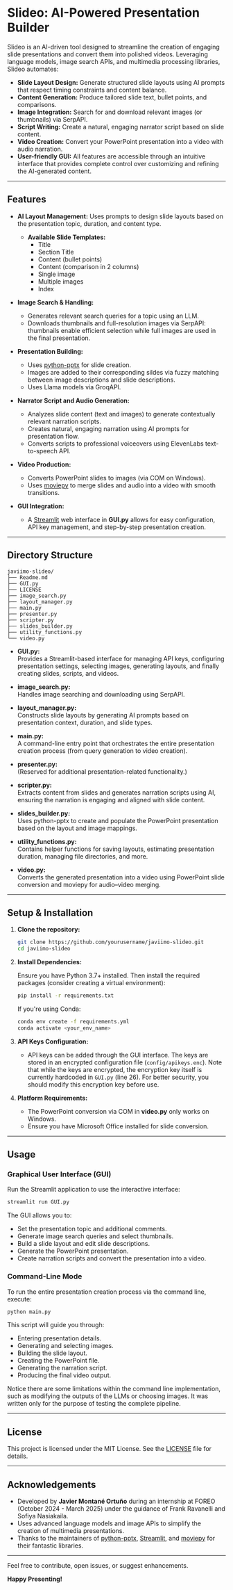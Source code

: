 # Slideo: AI-Powered Presentation Builder

Slideo is an AI-driven tool designed to streamline the creation of engaging slide presentations and convert them into polished videos. Leveraging language models, image search APIs, and multimedia processing libraries, Slideo automates:
- **Slide Layout Design:** Generate structured slide layouts using AI prompts that respect timing constraints and content balance.
- **Content Generation:** Produce tailored slide text, bullet points, and comparisons.
- **Image Integration:** Search for and download relevant images (or thumbnails) via SerpAPI.
- **Script Writing:** Create a natural, engaging narrator script based on slide content.
- **Video Creation:** Convert your PowerPoint presentation into a video with audio narration.
- **User-friendly GUI:** All features are accessible through an intuitive interface that provides complete control over customizing and refining the AI-generated content.

---

## Features

- **AI Layout Management:** Uses prompts to design slide layouts based on the presentation topic, duration, and content type.  
  - **Available Slide Templates:**  
    - Title  
    - Section Title  
    - Content (bullet points)  
    - Content (comparison in 2 columns)  
    - Single image  
    - Multiple images  
    - Index  

- **Image Search & Handling:**  
  - Generates relevant search queries for a topic using an LLM.
  - Downloads thumbnails and full-resolution images via SerpAPI: thumbnails enable efficient selection while full images are used in the final presentation.

- **Presentation Building:**  
  - Uses [python-pptx](https://python-pptx.readthedocs.io/) for slide creation.
  - Images are added to their corresponding sildes via fuzzy matching between image descriptions and slide descriptions.
  - Uses Llama models via GroqAPI.
  
- **Narrator Script and Audio Generation:**  
  - Analyzes slide content (text and images) to generate contextually relevant narration scripts.
  - Creates natural, engaging narration using AI prompts for presentation flow.
  - Converts scripts to professional voiceovers using ElevenLabs text-to-speech API.

- **Video Production:**  
  - Converts PowerPoint slides to images (via COM on Windows).
  - Uses [moviepy](https://zulko.github.io/moviepy/) to merge slides and audio into a video with smooth transitions.

- **GUI Integration:**  
  - A [Streamlit](https://streamlit.io/) web interface in **GUI.py** allows for easy configuration, API key management, and step-by-step presentation creation.

---

## Directory Structure

```plaintext
javiimo-slideo/
├── Readme.md
├── GUI.py
├── LICENSE
├── image_search.py
├── layout_manager.py
├── main.py
├── presenter.py
├── scripter.py
├── slides_builder.py
├── utility_functions.py
└── video.py
```

- **GUI.py:**  
  Provides a Streamlit-based interface for managing API keys, configuring presentation settings, selecting images, generating layouts, and finally creating slides, scripts, and videos.

- **image_search.py:**  
  Handles image searching and downloading using SerpAPI.

- **layout_manager.py:**  
  Constructs slide layouts by generating AI prompts based on presentation context, duration, and slide types.

- **main.py:**  
  A command-line entry point that orchestrates the entire presentation creation process (from query generation to video creation).

- **presenter.py:**  
  (Reserved for additional presentation-related functionality.)

- **scripter.py:**  
  Extracts content from slides and generates narration scripts using AI, ensuring the narration is engaging and aligned with slide content.

- **slides_builder.py:**  
  Uses python-pptx to create and populate the PowerPoint presentation based on the layout and image mappings.

- **utility_functions.py:**  
  Contains helper functions for saving layouts, estimating presentation duration, managing file directories, and more.

- **video.py:**  
  Converts the generated presentation into a video using PowerPoint slide conversion and moviepy for audio–video merging.

---

## Setup & Installation

1. **Clone the repository:**

   ```bash
   git clone https://github.com/yourusername/javiimo-slideo.git
   cd javiimo-slideo
   ```

2. **Install Dependencies:**

   Ensure you have Python 3.7+ installed. Then install the required packages (consider creating a virtual environment):

   ```bash
   pip install -r requirements.txt
   ```

   If you're using Conda:

    ```bash
    conda env create -f requirements.yml
    conda activate <your_env_name>
    ```

3. **API Keys Configuration:**

   - API keys can be added through the GUI interface. The keys are stored in an encrypted configuration file (`config/apikeys.enc`). Note that while the keys are encrypted, the encryption key itself is currently hardcoded in `GUI.py` (line 26). For better security, you should modify this encryption key before use.

4. **Platform Requirements:**

   - The PowerPoint conversion via COM in **video.py** only works on Windows.
   - Ensure you have Microsoft Office installed for slide conversion.

---

## Usage

### Graphical User Interface (GUI)

Run the Streamlit application to use the interactive interface:

```bash
streamlit run GUI.py
```

The GUI allows you to:
- Set the presentation topic and additional comments.
- Generate image search queries and select thumbnails.
- Build a slide layout and edit slide descriptions.
- Generate the PowerPoint presentation.
- Create narration scripts and convert the presentation into a video.

### Command-Line Mode

To run the entire presentation creation process via the command line, execute:

```bash
python main.py
```

This script will guide you through:
- Entering presentation details.
- Generating and selecting images.
- Building the slide layout.
- Creating the PowerPoint file.
- Generating the narration script.
- Producing the final video output.

Notice there are some limitations within the command line implementation, such as modifying the outputs of the LLMs or choosing images. It was written only for the purpose of testing the complete pipeline.

---

## License

This project is licensed under the MIT License. See the [LICENSE](LICENSE) file for details.

---

## Acknowledgements

- Developed by **Javier Montané Ortuño** during an internship at FOREO (October 2024 - March 2025) under the guidance of Frank Ravanelli and Sofiya Nasiakaila.
- Uses advanced language models and image APIs to simplify the creation of multimedia presentations.
- Thanks to the maintainers of [python-pptx](https://python-pptx.readthedocs.io/), [Streamlit](https://streamlit.io/), and [moviepy](https://zulko.github.io/moviepy/) for their fantastic libraries.

---

Feel free to contribute, open issues, or suggest enhancements.

**Happy Presenting!**

